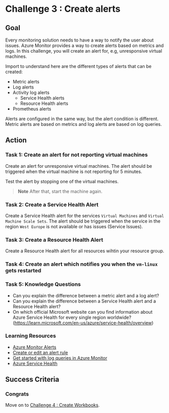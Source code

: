 # Challenge 3 : Create alerts

## Goal

Every monitoring solution needs to have a way to notify the user about issues. Azure Monitor provides a way to create alerts based on metrics and logs. In this challenge, you will create an alert for, e.g, unresponsive virtual machines.

Import to understand here are the different types of alerts that can be created:

- Metric alerts
- Log alerts
- Activity log alerts
    - Service Health alerts
    - Resource Health alerts
- Prometheus alerts

Alerts are configured in the same way, but the alert condition is different. Metric alerts are based on metrics and log alerts are based on log queries.

## Action

### Task 1: Create an alert for not reporting virtual machines

Create an alert for unresponsive virtual machines. The alert should be triggered when the virtual machine is not reporting for 5 minutes.

Test the alert by stopping one of the virtual machines.

> **Note**
> After that, start the machine again.

### Task 2: Create a Service Health Alert

Create a Service Health alert for the services `Virtual Machines` and `Virtual Machine Scale Sets`. The alert should be triggered when the service in the region `West Europe` is not available or has issues (Service Issues).

### Task 3: Create a Resource Health Alert

Create a Resource Health alert for all resources wihtin your resource group.

### Task 4: Create an alert which notifies you when the `vm-linux` gets restarted

### Task 5: Knowledge Questions

- Can you explain the difference between a metric alert and a log alert?
- Can you explain the difference between a Service Health alert and a Resource Health alert?
- On which official Microsoft website can you find information about Azure Service Health for every single region worldwide? (https://learn.microsoft.com/en-us/azure/service-health/overview)

### Learning Resources

- [Azure Monitor Alerts](https://learn.microsoft.com/en-us/azure/azure-monitor/alerts/alerts-overview)
- [Create or edit an alert rule](https://learn.microsoft.com/en-us/azure/azure-monitor/alerts/alerts-create-new-alert-rule?tabs=metric)
- [Get started with log queries in Azure Monitor](https://learn.microsoft.com/en-us/azure/azure-monitor/logs/get-started-queries)
- [Azure Service Health](https://learn.microsoft.com/en-us/azure/service-health/overview)



## Success Criteria


### Congrats

Move on to [Challenge 4 : Create Workbooks](03_challenge.md).
  